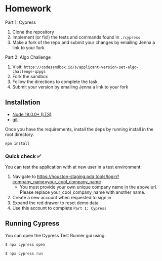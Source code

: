 # Homework

Part 1: Cypress 

1. Clone the repository 
2. Implement (or fix!) the tests and commands found in `./cypress` 
3. Make a fork of the repo and submit your changes by emailing Jenna a link to your fork

Part 2: Algo Challenge
1. Visit: 
  `https://codesandbox.io/s/applicant-version-set-algo-challenge-qzpgs`
2. Fork the sandbox
3. Follow the directions to complete the task. 
4. Submit your version by emailing Jenna a link to your fork


## Installation

- [Node 18.0.0+ (LTS)](https://nodejs.org/)
- [git](https://git-scm.com)

Once you have the requirements, install the deps by running install in the root directory.

```bash
npm install
```
### Quick check ✅

You can test the application with at new user in a test environment:
1. Navigate to https://houston-staging.pdq.tools/login?company_name=your_cool_company_name
    + You must provide your own unique company name in the above url. Please replace your_cool_company_name with another name.
2. Create a new account when requested to sign in
3. Expand the red drawer to reset demo data
4. Use this account to complete  `Part 1: Cypress `

## Running Cypress 

You can open the Cypress Test Runner gui using:

```bash
$ npx cypress open
```

```bash
$ npx cypress run
```